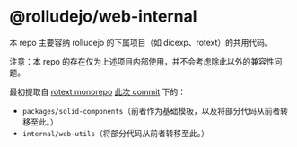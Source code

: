 # @rolludejo/web-internal

本 repo 主要容纳 rolludejo 的下属项目（如 dicexp、rotext）的共用代码。

注意：本 repo 的存在仅为上述项目内部使用，并不会考虑除此以外的兼容性问题。

最初提取自 [rotext monorepo](https://github.com/umajho/rotext)
[此次 commit](https://github.com/umajho/rotext/commit/7702a2947377d8e317e864ff447a8244d459a528)
下的：

- `packages/solid-components`（前者作为基础模板，以及将部分代码从前者转移至此。）
- `internal/web-utils`（将部分代码从前者转移至此。）
